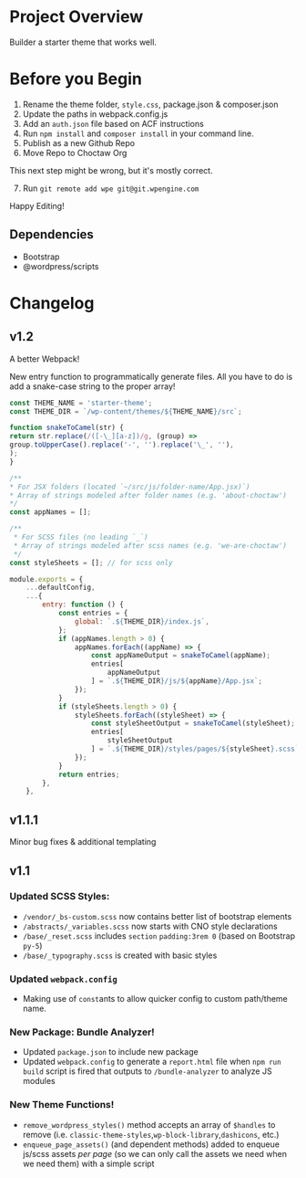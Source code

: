 # Project Overview

Builder a starter theme that works well.

# Before you Begin

1. Rename the theme folder, `style.css`, package.json & composer.json
2. Update the paths in webpack.config.js
3. Add an `auth.json` file based on ACF instructions
4. Run `npm install` and `composer install` in your command line.
5. Publish as a new Github Repo
6. Move Repo to Choctaw Org

This next step might be wrong, but it's mostly correct.

7. Run `git remote add wpe git@git.wpengine.com`

Happy Editing!

## Dependencies

-   Bootstrap
-   @wordpress/scripts

# Changelog

## v1.2

A better Webpack!

New entry function to programmatically generate files. All you have to do is add a snake-case string to the proper array!

```js
const THEME_NAME = 'starter-theme';
const THEME_DIR = `/wp-content/themes/${THEME_NAME}/src`;

function snakeToCamel(str) {
return str.replace(/([-\_][a-z])/g, (group) =>
group.toUpperCase().replace('-', '').replace('\_', ''),
);
}

/**
* For JSX folders (located `~/src/js/folder-name/App.jsx)`)
* Array of strings modeled after folder names (e.g. 'about-choctaw')
*/
const appNames = [];

/**
 * For SCSS files (no leading `_`)
 * Array of strings modeled after scss names (e.g. 'we-are-choctaw')
 */
const styleSheets = []; // for scss only

module.exports = {
	...defaultConfig,
	...{
		entry: function () {
			const entries = {
				global: `.${THEME_DIR}/index.js`,
			};
    		if (appNames.length > 0) {
    			appNames.forEach((appName) => {
    				const appNameOutput = snakeToCamel(appName);
    				entries[
    					appNameOutput
    				] = `.${THEME_DIR}/js/${appName}/App.jsx`;
    			});
    		}
    		if (styleSheets.length > 0) {
    			styleSheets.forEach((styleSheet) => {
    				const styleSheetOutput = snakeToCamel(styleSheet);
    				entries[
    					styleSheetOutput
    				] = `.${THEME_DIR}/styles/pages/${styleSheet}.scss`;
    			});
    		}
    		return entries;
    	},
    },
```

## v1.1.1

Minor bug fixes & additional templating

## v1.1

### Updated SCSS Styles:

-   `/vendor/_bs-custom.scss` now contains better list of bootstrap elements
-   `/abstracts/_variables.scss` now starts with CNO style declarations
-   `/base/_reset.scss` includes `section` `padding:3rem 0` (based on Bootstrap `py-5`)
-   `/base/_typography.scss` is created with basic styles

### Updated `webpack.config`

-   Making use of `const`ants to allow quicker config to custom path/theme name.

### New Package: Bundle Analyzer!

-   Updated `package.json` to include new package
-   Updated `webpack.config` to generate a `report.html` file when `npm run build` script is fired that outputs to `/bundle-analyzer` to analyze JS modules

### New Theme Functions!

-   `remove_wordpress_styles()` method accepts an array of `$handles` to remove (i.e. `classic-theme-styles`,`wp-block-library`,`dashicons`, etc.)
-   `enqueue_page_assets()` (and dependent methods) added to enqueue js/scss assets _per page_ (so we can only call the assets we need when we need them) with a simple script

```

```
